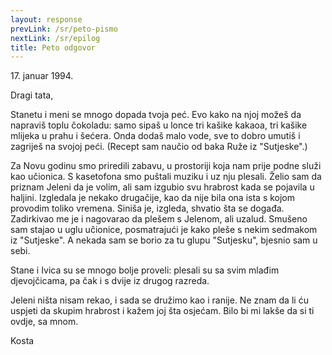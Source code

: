 ```yaml
---
layout: response
prevLink: /sr/peto-pismo
nextLink: /sr/epilog
title: Peto odgovor
---
```


<div class="Response-date">17. januar 1994.</div>

Dragi tata,

Stanetu i meni se mnogo dopada tvoja peć. Evo kako na njoj možeš da napraviš toplu čokoladu: samo sipaš u lonce tri kašike kakaoa, tri kašike mlijeka u prahu i šećera. Onda dodaš malo vode, sve to dobro umutiš i zagriješ na svojoj peći. (Recept sam naučio od baka Ruže iz "Sutjeske".)

Za Novu godinu smo priredili zabavu, u prostoriji koja nam prije podne služi kao učionica. S kasetofona smo puštali muziku i uz nju plesali. Želio sam da priznam Jeleni da je volim, ali sam izgubio svu hrabrost kada se pojavila u haljini. Izgledala je nekako drugačije, kao da nije bila ona ista s kojom provodim toliko vremena. Siniša je, izgleda, shvatio šta se događa. Zadirkivao me je i nagovarao da plešem s Jelenom, ali uzalud. Smušeno sam stajao u uglu učionice, posmatrajući je kako pleše s nekim sedmakom iz "Sutjeske". A nekada sam se borio za tu glupu "Sutjesku", bjesnio sam u sebi.

Stane i Ivica su se mnogo bolje proveli: plesali su sa svim mlađim djevojčicama, pa čak i s dvije iz drugog razreda.

Jeleni ništa nisam rekao, i sada se družimo kao i ranije. Ne znam da li ću uspjeti da skupim hrabrost i kažem joj šta osjećam. Bilo bi mi lakše da si ti ovdje, sa mnom.

<div class="Response-signature">Kosta</div>
